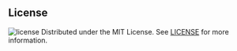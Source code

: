 ## License
![license](https://img.shields.io/badge/license-MIT-blue.svg)
Distributed under the MIT License. See [LICENSE](https://github.com/minimal-ui-kit/minimal.free/blob/main/LICENSE.md) for more information.